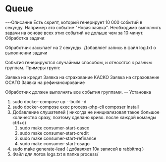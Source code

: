 # Queue
---Описание
Есть скрипт, который генерирует 10 000 событий в секунду.
Например это событие "Новая заявка".
Необходимо выполнить задачи на основе всех этих событий не дольше чем
за 10 минут.
Обработка задачи:

Обработчик засыпает на 2 секунды.
Добавляет запись в файл log.txt о выполнении задачи

События генерируются случайным способом, и относятся к разным группам.
Примеры групп:

Заявка на кредит
Заявка на страхование КАСКО
Заявка на страхование ОСАГО
Заявка на рефинансирование

Обработчик должен выполнять все события группами.
-- Установка
  1) sudo docker-compose up --build -d
  2) sudo docker-compose exec process-php-cli composer install
  3) Добавление слушателей ( никогда не инициализовал такое большое количество сразу, поэтому сделано криво. после каждой команды ctrl+c)
     1) sudo make consumer-start-casco
     2) sudo make consumer-start-credit
     3) sudo make consumer-start-refinance
     4) sudo make consumer-start-osago
  4) sudo make generate-lead ( добавляет 10к записей в rabbitmq )
  5) Файл для логов logs.txt в папке process/
